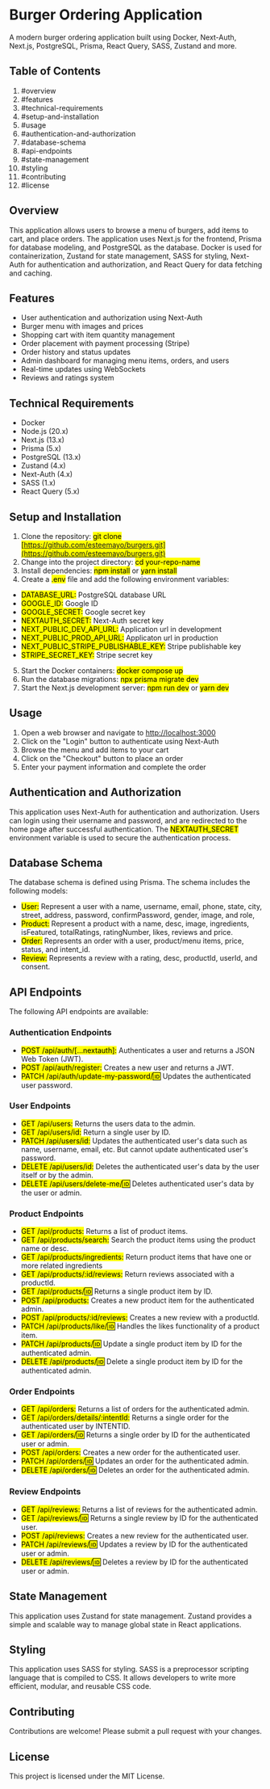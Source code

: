 # Burger Ordering Application

A modern burger ordering application built using Docker, Next-Auth, Next.js, PostgreSQL, Prisma, React Query, SASS, Zustand and more.

## Table of Contents

1. #overview
2. #features
3. #technical-requirements
4. #setup-and-installation
5. #usage
6. #authentication-and-authorization
7. #database-schema
8. #api-endpoints
9. #state-management
10. #styling
11. #contributing
12. #license

## Overview

This application allows users to browse a menu of burgers, add items to cart, and place orders. The application uses Next.js for the frontend, Prisma for database modeling, and PostgreSQL as the database. Docker is used for containerization, Zustand for state management, SASS for styling, Next-Auth for authentication and authorization, and React Query for data fetching and caching.

## Features

- User authentication and authorization using Next-Auth
- Burger menu with images and prices
- Shopping cart with item quantity management
- Order placement with payment processing (Stripe)
- Order history and status updates
- Admin dashboard for managing menu items, orders, and users
- Real-time updates using WebSockets
- Reviews and ratings system

## Technical Requirements

- Docker
- Node.js (20.x)
- Next.js (13.x)
- Prisma (5.x)
- PostgreSQL (13.x)
- Zustand (4.x)
- Next-Auth (4.x)
- SASS (1.x)
- React Query (5.x)

## Setup and Installation

1. Clone the repository: <mark>git clone [https://github.com/esteemayo/burgers.git](https://github.com/esteemayo/burgers.git)</mark>
2. Change into the project directory: <mark>cd your-repo-name</mark>
3. Install dependencies: <mark>npm install</mark> or <mark>yarn install</mark>
4. Create a <mark>.env</mark> file and add the following environment variables:

- <mark>DATABASE_URL:</mark> PostgreSQL database URL
- <mark>GOOGLE_ID:</mark> Google ID
- <mark>GOOGLE_SECRET:</mark> Google secret key
- <mark>NEXTAUTH_SECRET:</mark> Next-Auth secret key
- <mark>NEXT_PUBLIC_DEV_API_URL:</mark> Application url in development
- <mark>NEXT_PUBLIC_PROD_API_URL:</mark> Applicaton url in production
- <mark>NEXT_PUBLIC_STRIPE_PUBLISHABLE_KEY:</mark> Stripe publishable key
- <mark>STRIPE_SECRET_KEY:</mark> Stripe secret key

5. Start the Docker containers: <mark>docker compose up</mark>
6. Run the database migrations: <mark>npx prisma migrate dev</mark>
7. Start the Next.js development server: <mark>npm run dev</mark> or <mark>yarn dev</mark>

## Usage

1. Open a web browser and navigate to [http://localhost:3000](http://localhost:3000)
2. Click on the "Login" button to authenticate using Next-Auth
3. Browse the menu and add items to your cart
4. Click on the "Checkout" button to place an order
5. Enter your payment information and complete the order

## Authentication and Authorization

This application uses Next-Auth for authentication and authorization. Users can login using their username and password, and are redirected to the home page after successful authentication. The <mark>NEXTAUTH_SECRET</mark> environment variable is used to secure the authentication process.

## Database Schema

The database schema is defined using Prisma. The schema includes the following models:

- <mark>User:</mark> Represent a user with a name, username, email, phone, state, city, street, address, password, confirmPassword, gender, image, and role,
- <mark>Product:</mark> Represent a product with a name, desc, image, ingredients, isFeatured, totalRatings, ratingNumber, likes, reviews and price.
- <mark>Order:</mark> Represents an order with a user, product/menu items, price, status, and intent_id.
- <mark>Review:</mark> Represents a review with a rating, desc, productId, userId, and consent.

## API Endpoints

The following API endpoints are available:

### Authentication Endpoints

- <mark>POST /api/auth/[...nextauth]:</mark> Authenticates a user and returns a JSON Web Token (JWT).
- <mark>POST /api/auth/register:</mark> Creates a new user and returns a JWT.
- <mark>PATCH /api/auth/update-my-password/:id:</mark> Updates the authenticated user password.

### User Endpoints

- <mark>GET /api/users:</mark> Returns the users data to the admin.
- <mark>GET /api/users/id:</mark> Return a single user by ID.
- <mark>PATCH /api/users/id:</mark> Updates the authenticated user's data such as name, username, email, etc. But cannot update authenticated user's password.
- <mark>DELETE /api/users/id:</mark> Deletes the authenticated user's data by the user itself or by the admin.
- <mark>DELETE /api/users/delete-me/:id:</mark> Deletes authenticated user's data by the user or admin.

### Product Endpoints

- <mark>GET /api/products:</mark> Returns a list of product items.
- <mark>GET /api/products/search:</mark> Search the product items using the product name or desc.
- <mark>GET /api/products/ingredients:</mark> Return product items that have one or more related ingredients
- <mark>GET /api/products/:id/reviews:</mark> Return reviews associated with a productId.
- <mark>GET /api/products/:id:</mark> Returns a single product item by ID.
- <mark>POST /api/products:</mark> Creates a new product item for the authenticated admin.
- <mark>POST /api/products/:id/reviews:</mark> Creates a new review with a productId.
- <mark>PATCH /api/products/like/:id:</mark> Handles the likes functionality of a product item.
- <mark>PATCH /api/products/:id:</mark> Update a single product item by ID for the authenticated admin.
- <mark>DELETE /api/products/:id:</mark> Delete a single product item by ID for the authenticated admin.

### Order Endpoints

- <mark>GET /api/orders:</mark> Returns a list of orders for the authenticated admin.
- <mark>GET /api/orders/details/:intentId:</mark> Returns a single order for the authenticated user by INTENTID.
- <mark>GET /api/orders/:id:</mark> Returns a single order by ID for the authenticated user or admin.
- <mark>POST /api/orders:</mark> Creates a new order for the authenticated user.
- <mark>PATCH /api/orders/:id:</mark> Updates an order for the authenticated admin.
- <mark>DELETE /api/orders/:id:</mark> Deletes an order for the authenticated admin.

### Review Endpoints

- <mark>GET /api/reviews:</mark> Returns a list of reviews for the authenticated admin.
- <mark>GET /api/reviews/:id:</mark> Returns a single review by ID for the authenticated user.
- <mark>POST /api/reviews:</mark> Creates a new review for the authenticated user.
- <mark>PATCH /api/reviews/:id:</mark> Updates a review by ID for the authenticated user or admin.
- <mark>DELETE /api/reviews/:id:</mark> Deletes a review by ID for the authenticated user or admin.

## State Management

This application uses Zustand for state management. Zustand provides a simple and scalable way to manage global state in React applications.

## Styling

This application uses SASS for styling. SASS is a preprocessor scripting language that is compiled to CSS. It allows developers to write more efficient, modular, and reusable CSS code.

## Contributing

Contributions are welcome! Please submit a pull request with your changes.

## License

This project is licensed under the MIT License.
